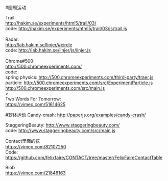 #圆周运动

Trail:<br>
http://hakim.se/experiments/html5/trail/03/<br>
code:
http://hakim.se/experiments/html5/trail/03/js/trail.js<br><br>
Radar:<br>
http://lab.hakim.se/linjer/#circle<br>
code:
http://lab.hakim.se/linjer/js/linjer.js<br><br>
Chrome#500:<br>
http://500.chromeexperiments.com/<br>
code:<br>
spring physics: http://500.chromeexperiments.com/third-party/traer.js<br>
particle: http://500.chromeexperiments.com/src/ExperimentParticle.js<br>
http://500.chromeexperiments.com/src/main.js<br>><br>
Two Words For Tomorrow:<br>
https://vimeo.com/51614625


#软体运动
Candy-crash:
http://paperjs.org/examples/candy-crash/<br>

StaggeringBeauty:
http://www.staggeringbeauty.com/<br>
code:
http://www.staggeringbeauty.com/src/main.js<br>

Contact里面的弦<br>
https://vimeo.com/82107250<br>
Code:<br>
https://github.com/felixfaire/CONTACT/tree/master/FelixFaireContactTable<br>

Blob<br>
https://vimeo.com/21846163
